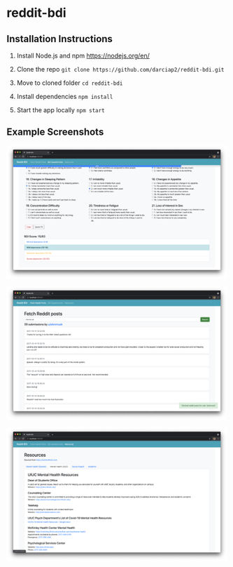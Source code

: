 # reddit-bdi

## Installation Instructions

1. Install Node.js and npm
https://nodejs.org/en/

2. Clone the repo
`git clone https://github.com/darciap2/reddit-bdi.git`

3. Move to cloned folder
`cd reddit-bdi`

4. Install dependencies
`npm install`

5. Start the app locally
`npm start`

## Example Screenshots

![Completing BDI Quiz](/screenshots/bdi-quiz.png?raw=true "Completing the BDI Questionnaire")

![Fetching Reddit Posts](/screenshots/fetch-posts.png?raw=true "Fetching User's Reddit Posts")

![Viewing Resources](/screenshots/view-resources.png?raw=true "Viewing Relevant Resources")